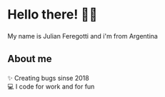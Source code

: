 <h1 align="left">Hello there! 👋🏻</h1>

###

<p align="left">My name is Julian Feregotti and i'm from Argentina</p>

###

<h2 align="left">About me</h2>

###

<p align="left">✨ Creating bugs sinse 2018<br>💻 I code for work and for fun</p>
